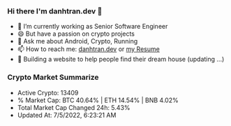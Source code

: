 ### Hi there I'm danhtran.dev 👋

- 🔭 I’m currently working as Senior Software Engineer
- 😄 But have a passion on crypto projects
- 💬 Ask me about Android, Crypto, Running 
- 📫 How to reach me: <a href="https://danhtran.dev" target="_blank">danhtran.dev</a> or <a href="Developer-Resume.pdf" target="_blank">my Resume</a>
- 🌱 Building a website to help people find their dream house (updating ...)

### Crypto Market Summarize
- Active Crypto: 13409
- % Market Cap: BTC 40.64% | ETH 14.54% | BNB 4.02%
- Total Market Cap Changed 24h: 5.43%
- Updated At: 7/5/2022, 6:23:21 AM
